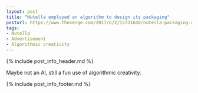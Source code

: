 ```yaml
---
layout: post
title: "Nutella employed an algorithm to design its packaging"
posturl: https://www.theverge.com/2017/6/2/15731648/nutella-packaging-algorithm-software
tags:
- Nutella
- Advertisement
- Algorithmic creativity
---
```


{% include post_info_header.md %}

Maybe not an AI, still a fun use of algorithmic creativity.

<!--more-->
{% include post_info_footer.md %}
